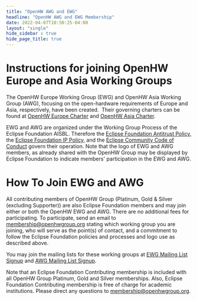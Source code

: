 ```yaml
---
title: "OpenHW AWG and EWG"
headline: "OpenHW AWG and EWG Membership"
date: 2022-04-07T10:50:25-04:00
layout: "single"
hide_sidebar : true
hide_page_title: true
---
```


# Instructions for joining OpenHW Europe and Asia Working Groups

The OpenHW Europe Working Group (EWG) and OpenHW Asia Working Group (AWG), focusing on the open-hardware requirements of Europe and Asia, respectively, have been created.  Their governing charters can be found at [OpenHW Europe Charter](https://www.eclipse.org/org/workinggroups/openhw-europe-charter.php) and [OpenHW Asia Charter](https://www.eclipse.org/org/workinggroups/openhw-asia-charter.php).

EWG and AWG are organized under the Working Group Process of the Eclipse Foundation AISBL. Therefore the [Eclipse Foundation Antitrust Policy](https://www.eclipse.org/org/documents/Eclipse_Antitrust_Policy.pdf), the [Eclipse Foundation IP Policy](https://www.eclipse.org/org/documents/Eclipse_IP_Policy.pdf), and the [Eclipse Community Code of Conduct](https://www.eclipse.org/org/documents/Community_Code_of_Conduct.php) govern their operation. Note that the logo of EWG and AWG members, as already shared with the OpenHW Group may be displayed by Eclipse Foundation to indicate members' participation in the EWG and AWG.

# How To Join EWG and AWG

All contributing members of OpenHW Group (Platinum, Gold & Silver (excluding Supporter)) are also Eclipse Foundation members and may join either or both the OpenHW EWG and AWG. There are no additional fees for participating. To participate, send an email to <membership@openhwgroup.org> stating which working group you are joining, who will serve as the point(s) of contact, and a commitment to follow the Eclipse Foundation policies and processes and logo use as described above.

You may join the mailing lists for these working groups at [EWG Mailing List Signup](https://accounts.eclipse.org/mailing-list/openhw-europe-wg) and [AWG Mailing List Signup](https://accounts.eclipse.org/mailing-list/openhw-asia-wg). 

Note that an Eclipse Foundation Contributing membership is included with all OpenHW Group Platinum, Gold and Silver memberships. Also, Eclipse Foundation Contributing membership is free of charge for academic institutions. Please direct any questions to <membership@openhwgroup.org>.